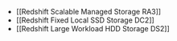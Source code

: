 - [[Redshift Scalable Managed Storage RA3]]
- [[Redshift Fixed Local SSD Storage DC2]]
- [[Redshift Large Workload HDD Storage DS2]]